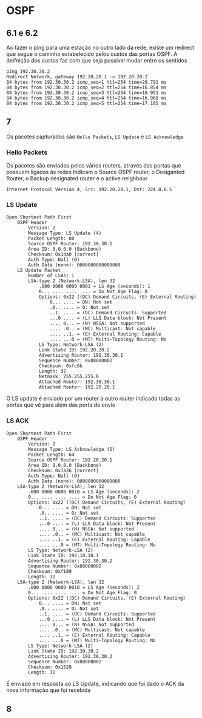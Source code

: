 # OSPF
## 6.1 e 6.2
Ao fazer o ping para uma estação no outro lado da rede, existe um redirect que segue o caminho estabelecido pelos custos das portas OSPF.
A deifnição dos custos faz com que seja possível mudar entre os sentidos

```
ping 192.30.30.2
Redirect Network, gateway 192.20.20.1 -> 192.20.20.2
84 bytes from 192.30.30.2 icmp_seq=1 ttl=254 time=20.791 ms
84 bytes from 192.30.30.2 icmp_seq=2 ttl=254 time=16.854 ms
84 bytes from 192.30.30.2 icmp_seq=3 ttl=254 time=16.951 ms
84 bytes from 192.30.30.2 icmp_seq=4 ttl=254 time=16.968 ms
84 bytes from 192.30.30.2 icmp_seq=5 ttl=254 time=17.105 ms
```

## 7 
Os pacotes capturados são `Hello Packets`, `LS Update` e `LS Acknowledge`

### Hello Packets
Os pacotes são enviados pelos vários routers, através das portas que possuem ligadas às redes
Indicam o Source OSPF router, o Desiganted Router, o Backup designated router e o active neighbour

`Internet Protocol Version 4, Src: 192.20.20.1, Dst: 224.0.0.5`

### LS Update
```
Open Shortest Path First
	OSPF Header
		Version: 2
		Message Type: LS Update (4)
		Packet Length: 60
		Source OSPF Router: 192.30.30.1
		Area ID: 0.0.0.0 (Backbone)
		Checksum: 0x1da0 [correct]
		Auth Type: Null (0)
		Auth Data (none): 0000000000000000
	LS Update Packet
		Number of LSAs: 1
		LSA-type 2 (Network-LSA), len 32
			.000 0000 0000 0001 = LS Age (seconds): 1
			0... .... .... .... = Do Not Age Flag: 0
			Options: 0x22 ((DC) Demand Circuits, (E) External Routing)
				0... .... = DN: Not set
				.0.. .... = O: Not set
				..1. .... = (DC) Demand Circuits: Supported
				...0 .... = (L) LLS Data block: Not Present
				.... 0... = (N) NSSA: Not supported
				.... .0.. = (MC) Multicast: Not capable
				.... ..1. = (E) External Routing: Capable
				.... ...0 = (MT) Multi-Topology Routing: No
			LS Type: Network-LSA (2)
			Link State ID: 192.20.20.2
			Advertising Router: 192.30.30.1
			Sequence Number: 0x80000002
			Checksum: 0xfc6b
			Length: 32
			Netmask: 255.255.255.0
			Attached Router: 192.30.30.1
			Attached Router: 192.20.20.1
```

O LS update é enviado por um router a outro router indicado todas as portas que vê para além das porta de envio

### LS ACK
```
Open Shortest Path First
	OSPF Header
		Version: 2
		Message Type: LS Acknowledge (5)
		Packet Length: 64
		Source OSPF Router: 192.20.20.1
		Area ID: 0.0.0.0 (Backbone)
		Checksum: 0x7a36 [correct]
		Auth Type: Null (0)
		Auth Data (none): 0000000000000000
	LSA-type 2 (Network-LSA), len 32
		.000 0000 0000 0010 = LS Age (seconds): 2
		0... .... .... .... = Do Not Age Flag: 0
		Options: 0x22 ((DC) Demand Circuits, (E) External Routing)
			0... .... = DN: Not set
			.0.. .... = O: Not set
			..1. .... = (DC) Demand Circuits: Supported
			...0 .... = (L) LLS Data block: Not Present
			.... 0... = (N) NSSA: Not supported
			.... .0.. = (MC) Multicast: Not capable
			.... ..1. = (E) External Routing: Capable
			.... ...0 = (MT) Multi-Topology Routing: No
		LS Type: Network-LSA (2)
		Link State ID: 192.10.10.1
		Advertising Router: 192.30.30.2
		Sequence Number: 0x80000002
		Checksum: 0xf189
		Length: 32
	LSA-type 2 (Network-LSA), len 32
		.000 0000 0000 0010 = LS Age (seconds): 2
		0... .... .... .... = Do Not Age Flag: 0
		Options: 0x22 ((DC) Demand Circuits, (E) External Routing)
			0... .... = DN: Not set
			.0.. .... = O: Not set
			..1. .... = (DC) Demand Circuits: Supported
			...0 .... = (L) LLS Data block: Not Present
			.... 0... = (N) NSSA: Not supported
			.... .0.. = (MC) Multicast: Not capable
			.... ..1. = (E) External Routing: Capable
			.... ...0 = (MT) Multi-Topology Routing: No
		LS Type: Network-LSA (2)
		Link State ID: 192.30.30.2
		Advertising Router: 192.30.30.2
		Sequence Number: 0x80000002
		Checksum: 0x1529
		Length: 32
```
É enviado em resposta ao LS Update, indicando que foi dado o ACK da nova informação que foi recebida

## 8


